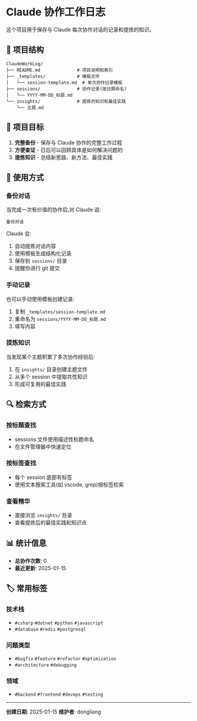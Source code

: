 # Claude 协作工作日志

这个项目用于保存与 Claude 每次协作对话的记录和提炼的知识。

## 📁 项目结构

```
ClaudeWorkLog/
├── README.md              # 项目说明和索引
├── _templates/            # 模板文件
│   └── session-template.md  # 单次协作记录模板
├── sessions/              # 协作记录(按日期命名)
│   └── YYYY-MM-DD_标题.md
└── insights/              # 提炼的知识和最佳实践
    └── 主题.md
```

## 🎯 项目目标

1. **完整备份** - 保存与 Claude 协作的完整工作过程
2. **方便查证** - 日后可以回顾具体是如何解决问题的
3. **提炼知识** - 总结新思路、新方法、最佳实践

## 📝 使用方式

### 备份对话

当完成一次有价值的协作后,对 Claude 说:
```
备份对话
```

Claude 会:
1. 自动提炼对话内容
2. 使用模板生成结构化记录
3. 保存到 `sessions/` 目录
4. 提醒你进行 git 提交

### 手动记录

也可以手动使用模板创建记录:
1. 复制 `_templates/session-template.md`
2. 重命名为 `sessions/YYYY-MM-DD_标题.md`
3. 填写内容

### 提炼知识

当发现某个主题积累了多次协作经验后:
1. 在 `insights/` 目录创建主题文件
2. 从多个 session 中提取共性知识
3. 形成可复用的最佳实践

## 🔍 检索方式

### 按标题查找
- sessions 文件使用描述性标题命名
- 在文件管理器中快速定位

### 按标签查找
- 每个 session 底部有标签
- 使用文本搜索工具(如 vscode, grep)按标签检索

### 查看精华
- 直接浏览 `insights/` 目录
- 查看提炼后的最佳实践和知识点

## 📊 统计信息

- **总协作次数**: 0
- **最近更新**: 2025-01-15

## 🏷️ 常用标签

### 技术栈
- `#csharp` `#dotnet` `#python` `#javascript`
- `#database` `#redis` `#postgresql`

### 问题类型
- `#bugfix` `#feature` `#refactor` `#optimization`
- `#architecture` `#debugging`

### 领域
- `#backend` `#frontend` `#devops` `#testing`

---

**创建日期**: 2025-01-15
**维护者**: dongliang
